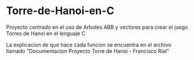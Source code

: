 # Torre-de-Hanoi-en-C
Proyecto centrado en el uso de Arboles ABB y vectores para crear el juego Torres de Hanoi en el lenguaje C

La explicacion de que hace cada funcion se encuentra en el archivo llamado "Documentacion Proyecto Torre de Hanoi - Francisco Rial"
